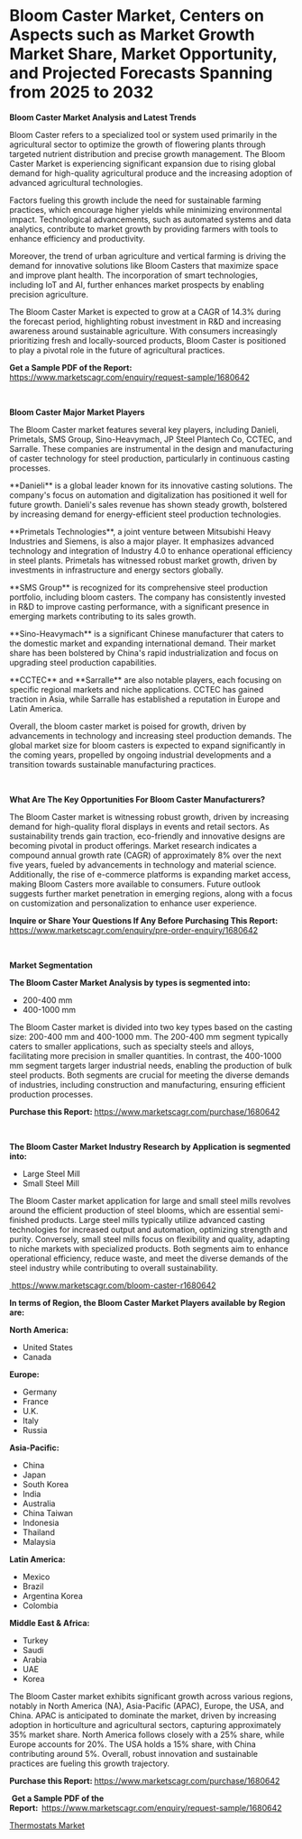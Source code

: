 <p><h1>Bloom Caster Market, Centers on Aspects such as Market Growth Market Share, Market Opportunity, and Projected Forecasts Spanning from 2025 to 2032</h1></p><p><strong>Bloom Caster Market Analysis and Latest Trends</strong></p>
<p><p>Bloom Caster refers to a specialized tool or system used primarily in the agricultural sector to optimize the growth of flowering plants through targeted nutrient distribution and precise growth management. The Bloom Caster Market is experiencing significant expansion due to rising global demand for high-quality agricultural produce and the increasing adoption of advanced agricultural technologies. </p><p>Factors fueling this growth include the need for sustainable farming practices, which encourage higher yields while minimizing environmental impact. Technological advancements, such as automated systems and data analytics, contribute to market growth by providing farmers with tools to enhance efficiency and productivity. </p><p>Moreover, the trend of urban agriculture and vertical farming is driving the demand for innovative solutions like Bloom Casters that maximize space and improve plant health. The incorporation of smart technologies, including IoT and AI, further enhances market prospects by enabling precision agriculture.</p><p>The Bloom Caster Market is expected to grow at a CAGR of 14.3% during the forecast period, highlighting robust investment in R&D and increasing awareness around sustainable agriculture. With consumers increasingly prioritizing fresh and locally-sourced products, Bloom Caster is positioned to play a pivotal role in the future of agricultural practices.</p></p>
<p><strong>Get a Sample PDF of the Report:&nbsp;</strong> <a href="https://www.marketscagr.com/enquiry/request-sample/1680642?utm_campaign=2452&utm_medium=2&utm_source=Github&utm_content=ia&utm_term=24032025&utm_id=bloom-caster">https://www.marketscagr.com/enquiry/request-sample/1680642</a></p>
<p>&nbsp;</p>
<p><strong>Bloom Caster Major Market Players</strong></p>
<p><p>The Bloom Caster market features several key players, including Danieli, Primetals, SMS Group, Sino-Heavymach, JP Steel Plantech Co, CCTEC, and Sarralle. These companies are instrumental in the design and manufacturing of caster technology for steel production, particularly in continuous casting processes.</p><p>**Danieli** is a global leader known for its innovative casting solutions. The company's focus on automation and digitalization has positioned it well for future growth. Danieli's sales revenue has shown steady growth, bolstered by increasing demand for energy-efficient steel production technologies.</p><p>**Primetals Technologies**, a joint venture between Mitsubishi Heavy Industries and Siemens, is also a major player. It emphasizes advanced technology and integration of Industry 4.0 to enhance operational efficiency in steel plants. Primetals has witnessed robust market growth, driven by investments in infrastructure and energy sectors globally.</p><p>**SMS Group** is recognized for its comprehensive steel production portfolio, including bloom casters. The company has consistently invested in R&D to improve casting performance, with a significant presence in emerging markets contributing to its sales growth.</p><p>**Sino-Heavymach** is a significant Chinese manufacturer that caters to the domestic market and expanding international demand. Their market share has been bolstered by China's rapid industrialization and focus on upgrading steel production capabilities.</p><p>**CCTEC** and **Sarralle** are also notable players, each focusing on specific regional markets and niche applications. CCTEC has gained traction in Asia, while Sarralle has established a reputation in Europe and Latin America.</p><p>Overall, the bloom caster market is poised for growth, driven by advancements in technology and increasing steel production demands. The global market size for bloom casters is expected to expand significantly in the coming years, propelled by ongoing industrial developments and a transition towards sustainable manufacturing practices.</p></p>
<p>&nbsp;</p>
<p><strong>What Are The Key Opportunities For Bloom Caster Manufacturers?</strong></p>
<p><p>The Bloom Caster market is witnessing robust growth, driven by increasing demand for high-quality floral displays in events and retail sectors. As sustainability trends gain traction, eco-friendly and innovative designs are becoming pivotal in product offerings. Market research indicates a compound annual growth rate (CAGR) of approximately 8% over the next five years, fueled by advancements in technology and material science. Additionally, the rise of e-commerce platforms is expanding market access, making Bloom Casters more available to consumers. Future outlook suggests further market penetration in emerging regions, along with a focus on customization and personalization to enhance user experience.</p></p>
<p><strong>Inquire or Share Your Questions If Any Before Purchasing This Report:</strong> <a href="https://www.marketscagr.com/enquiry/pre-order-enquiry/1680642?utm_campaign=2452&utm_medium=2&utm_source=Github&utm_content=ia&utm_term=24032025&utm_id=bloom-caster">https://www.marketscagr.com/enquiry/pre-order-enquiry/1680642</a></p>
<p>&nbsp;</p>
<p><strong>Market Segmentation</strong></p>
<p><strong>The Bloom Caster Market Analysis by types is segmented into:</strong></p>
<p><ul><li>200-400 mm</li><li>400-1000 mm</li></ul></p>
<p><p>The Bloom Caster market is divided into two key types based on the casting size: 200-400 mm and 400-1000 mm. The 200-400 mm segment typically caters to smaller applications, such as specialty steels and alloys, facilitating more precision in smaller quantities. In contrast, the 400-1000 mm segment targets larger industrial needs, enabling the production of bulk steel products. Both segments are crucial for meeting the diverse demands of industries, including construction and manufacturing, ensuring efficient production processes.</p></p>
<p><strong>Purchase this Report:&nbsp;</strong><a href="https://www.marketscagr.com/purchase/1680642?utm_campaign=2452&utm_medium=2&utm_source=Github&utm_content=ia&utm_term=24032025&utm_id=bloom-caster">https://www.marketscagr.com/purchase/1680642</a></p>
<p>&nbsp;</p>
<p><strong>The Bloom Caster Market Industry Research by Application is segmented into:</strong></p>
<p><ul><li>Large Steel Mill</li><li>Small Steel Mill</li></ul></p>
<p><p>The Bloom Caster market application for large and small steel mills revolves around the efficient production of steel blooms, which are essential semi-finished products. Large steel mills typically utilize advanced casting technologies for increased output and automation, optimizing strength and purity. Conversely, small steel mills focus on flexibility and quality, adapting to niche markets with specialized products. Both segments aim to enhance operational efficiency, reduce waste, and meet the diverse demands of the steel industry while contributing to overall sustainability.</p></p>
<p><a href="https://www.marketscagr.com/bloom-caster-r1680642?utm_campaign=2452&utm_medium=2&utm_source=Github&utm_content=ia&utm_term=24032025&utm_id=bloom-caster">&nbsp;https://www.marketscagr.com/bloom-caster-r1680642</a></p>
<p><strong>In terms of Region, the Bloom Caster Market Players available by Region are:</strong></p>
<p>
    <p> <strong> North America: </strong>
        <ul>
            <li>United States</li>
            <li>Canada</li>
        </ul>
        </p> 
    <p> <strong> Europe: </strong>
        <ul>
            <li>Germany</li>
            <li>France</li>
            <li>U.K.</li>
            <li>Italy</li>
            <li>Russia</li>
        </ul>
        </p> 
    <p> <strong> Asia-Pacific: </strong>
        <ul>
            <li>China</li>
            <li>Japan</li>
            <li>South Korea</li>
            <li>India</li>
            <li>Australia</li>
            <li>China Taiwan</li>
            <li>Indonesia</li>
            <li>Thailand</li>
            <li>Malaysia</li>
        </ul>
        </p> 
    <p> <strong> Latin America: </strong>
        <ul>
            <li>Mexico</li>
            <li>Brazil</li>
            <li>Argentina Korea</li>
            <li>Colombia</li>
        </ul>
        </p> 
    <p> <strong> Middle East & Africa: </strong>
        <ul>
            <li>Turkey</li>
            <li>Saudi</li>
            <li>Arabia</li>
            <li>UAE</li>
            <li>Korea</li>
        </ul>
    </p>
    </p>
<p><p>The Bloom Caster market exhibits significant growth across various regions, notably in North America (NA), Asia-Pacific (APAC), Europe, the USA, and China. APAC is anticipated to dominate the market, driven by increasing adoption in horticulture and agricultural sectors, capturing approximately 35% market share. North America follows closely with a 25% share, while Europe accounts for 20%. The USA holds a 15% share, with China contributing around 5%. Overall, robust innovation and sustainable practices are fueling this growth trajectory.</p></p>
<p><strong>Purchase this Report: </strong><a href="https://www.marketscagr.com/purchase/1680642?utm_campaign=2452&utm_medium=2&utm_source=Github&utm_content=ia&utm_term=24032025&utm_id=bloom-caster">https://www.marketscagr.com/purchase/1680642</a></p>
<p>&nbsp;<strong>Get a Sample PDF of the Report:&nbsp;&nbsp;</strong><a href="https://www.marketscagr.com/enquiry/request-sample/1680642?utm_campaign=2452&utm_medium=2&utm_source=Github&utm_content=ia&utm_term=24032025&utm_id=bloom-caster">https://www.marketscagr.com/enquiry/request-sample/1680642</a></p>
<p><strong></strong></p>
<p><p><a href="https://github.com/skerretflossie9297/Market-Research-Report-List-1/blob/main/thermostats-market.md?utm_campaign=2452&utm_medium=2&utm_source=Github&utm_content=ia&utm_term=24032025&utm_id=bloom-caster">Thermostats Market</a></p></p>